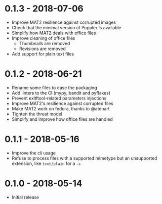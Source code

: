 # 0.1.3 - 2018-07-06

- Improve MAT2 resilience against corrupted images
- Check that the minimal version of Poppler is available
- Simplify how MAT2 deals with office files
- Improve cleaning of office files
	- Thumbnails are removed
	- Revisions are removed
- Add support for plain text files


# 0.1.2 - 2018-06-21

- Rename some files to ease the packaging
- Add linters to the CI (mypy, bandit and pyflakes)
- Prevent exitftool-related parameters injections
- Improve MAT2's resilience against corrupted files
- Make MAT2 work on fedora, thanks to @atenart
- Tighten the threat model
- Simplify and improve how office files are handled

# 0.1.1 - 2018-05-16

- Improve the cli usage
- Refuse to process files with a supported mimetype but an unsupported
	extension, like `text/plain` for a `.c`

# 0.1.0 - 2018-05-14

- Initial release
